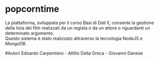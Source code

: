 # popcorntime
La piattaforma, sviluppata per il corso Basi di Dati II, consente la gestione della lista dei film realizzati da un regista o da un attore o riguardanti un determinato argomento.<br>
Questo sistema è stato realizzato attraverso la tecnologia NodeJS e MongoDB.

#Autori
Edoardo Carpentiero - Attilio Della Greca - Giovanni Danese
